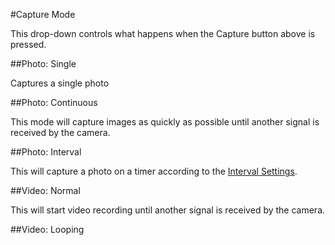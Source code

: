#Capture Mode

This drop-down controls what happens when the Capture button above is pressed.

##Photo: Single

Captures a single photo

##Photo: Continuous

This mode will capture images as quickly as possible until another signal is received by the camera.

##Photo: Interval

This will capture a photo on a timer according to the [Interval Settings](../set-interval.html).

##Video: Normal

This will start video recording until another signal is received by the camera.

##Video: Looping